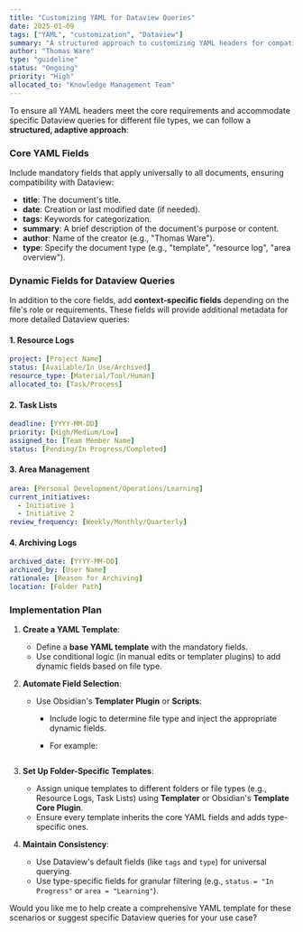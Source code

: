 ```yaml
---
title: "Customizing YAML for Dataview Queries"
date: 2025-01-09
tags: ["YAML", "customization", "Dataview"]
summary: "A structured approach to customizing YAML headers for compatibility with Dataview queries, including core and dynamic fields based on file type."
author: "Thomas Ware"
type: "guideline"
status: "Ongoing"
priority: "High"
allocated_to: "Knowledge Management Team"
---
```

To ensure all YAML headers meet the core requirements and accommodate specific Dataview queries for different file types, we can follow a **structured, adaptive approach**:

### Core YAML Fields

Include mandatory fields that apply universally to all documents, ensuring compatibility with Dataview:

- **title**: The document's title.
- **date**: Creation or last modified date (if needed).
- **tags**: Keywords for categorization.
- **summary**: A brief description of the document's purpose or content.
- **author**: Name of the creator (e.g., "Thomas Ware").
- **type**: Specify the document type (e.g., "template", "resource log", "area overview").

### Dynamic Fields for Dataview Queries

In addition to the core fields, add **context-specific fields** depending on the file's role or requirements. These fields will provide additional metadata for more detailed Dataview queries:

#### 1. **Resource Logs**

```yaml
project: [Project Name]
status: [Available/In Use/Archived]
resource_type: [Material/Tool/Human]
allocated_to: [Task/Process]
```

#### 2. **Task Lists**

```yaml
deadline: [YYYY-MM-DD]
priority: [High/Medium/Low]
assigned_to: [Team Member Name]
status: [Pending/In Progress/Completed]
```

#### 3. **Area Management**

```yaml
area: [Personal Development/Operations/Learning]
current_initiatives:
  - Initiative 1
  - Initiative 2
review_frequency: [Weekly/Monthly/Quarterly]
```

#### 4. **Archiving Logs**

```yaml
archived_date: [YYYY-MM-DD]
archived_by: [User Name]
rationale: [Reason for Archiving]
location: [Folder Path]
```

### Implementation Plan

1. **Create a YAML Template**:
    
    - Define a **base YAML template** with the mandatory fields.
    - Use conditional logic (in manual edits or templater plugins) to add dynamic fields based on file type.
2. **Automate Field Selection**:
    
    - Use Obsidian's **Templater Plugin** or **Scripts**:
        - Include logic to determine file type and inject the appropriate dynamic fields.
        - For example:
            
            ```yaml
            
            ```
            
3. **Set Up Folder-Specific Templates**:
    
    - Assign unique templates to different folders or file types (e.g., Resource Logs, Task Lists) using **Templater** or Obsidian's **Template Core Plugin**.
    - Ensure every template inherits the core YAML fields and adds type-specific ones.
4. **Maintain Consistency**:
    
    - Use Dataview's default fields (like `tags` and `type`) for universal querying.
    - Use type-specific fields for granular filtering (e.g., `status = "In Progress"` or `area = "Learning"`).

Would you like me to help create a comprehensive YAML template for these scenarios or suggest specific Dataview queries for your use case?
